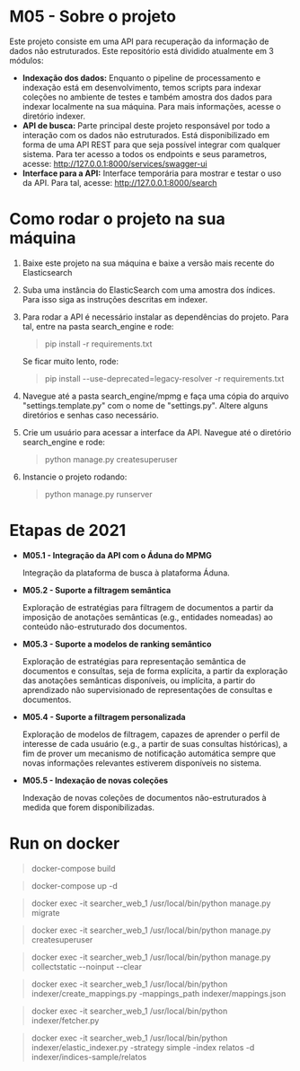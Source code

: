 # M05 - Sobre o projeto
 Este projeto consiste em uma API para recuperação da informação de dados não estruturados. Este repositório está dividido atualmente em 3 módulos:
 
 - **Indexação dos dados:** Enquanto o pipeline de processamento e indexação está em desenvolvimento, temos scripts para indexar coleções no ambiente de testes e também amostra dos dados para indexar localmente na sua máquina. Para mais informações, acesse o diretório indexer.
 - **API de busca:** Parte principal deste projeto responsável por todo a interação com os dados não estruturados. Está disponibilizado em forma de uma API REST para que seja possível integrar com qualquer sistema. Para ter acesso a todos os endpoints e seus parametros, acesse: http://127.0.0.1:8000/services/swagger-ui
 - **Interface para a API:** Interface temporária para mostrar e testar o uso da API. Para tal, acesse: http://127.0.0.1:8000/search

# Como rodar o projeto na sua máquina
  1. Baixe este projeto na sua máquina e baixe a versão mais recente do Elasticsearch
  2. Suba uma instância do ElasticSearch com uma amostra dos índices. Para isso siga as instruções descritas em indexer.
  3. Para rodar a API é necessário instalar as dependências do projeto. Para tal, entre na pasta search_engine e rode:
     > pip install -r requirements.txt
     
     Se ficar muito lento, rode:
     > pip install --use-deprecated=legacy-resolver -r requirements.txt
  
  4. Navegue até a pasta search_engine/mpmg e faça uma cópia do arquivo "settings.template.py" com o nome de "settings.py". Altere alguns diretórios e senhas caso necessário.
  5. Crie um usuário para acessar a interface da API. Navegue até o diretório search_engine e rode:
     > python manage.py createsuperuser
    
  6. Instancie o projeto rodando:
     > python manage.py runserver


# Etapas de 2021

 - **M05.1 - Integração da API com o Áduna do MPMG**
 
   Integração da plataforma de busca à plataforma Áduna.
 - **M05.2 - Suporte a filtragem semântica**
 
   Exploração de estratégias para filtragem de documentos a partir da imposição de anotações semânticas (e.g., entidades nomeadas) ao conteúdo não-estruturado dos documentos.
 - **M05.3 - Suporte a modelos de ranking semântico**
 
   Exploração de estratégias para representação semântica de documentos e consultas, seja de forma explícita, a partir da exploração das anotações semânticas disponíveis, ou implícita, a partir do aprendizado não supervisionado de representações de consultas e documentos.
 - **M05.4 - Suporte a filtragem personalizada**
 
   Exploração de modelos de filtragem, capazes de aprender o perfil de interesse de cada usuário (e.g., a partir de suas consultas históricas), a fim de prover um mecanismo de notificação automática sempre que novas informações relevantes estiverem disponíveis no sistema.
 - **M05.5 - Indexação de novas coleções**
 
   Indexação de novas coleções de documentos não-estruturados à medida que forem disponibilizadas.



# Run on docker

> docker-compose build

> docker-compose up -d

> docker exec -it searcher_web_1 /usr/local/bin/python manage.py migrate

> docker exec -it searcher_web_1 /usr/local/bin/python manage.py createsuperuser

> docker exec -it searcher_web_1 /usr/local/bin/python manage.py collectstatic --noinput --clear


> docker exec -it searcher_web_1 /usr/local/bin/python indexer/create_mappings.py -mappings_path indexer/mappings.json

> docker exec -it searcher_web_1 /usr/local/bin/python indexer/fetcher.py

> docker exec -it searcher_web_1 /usr/local/bin/python indexer/elastic_indexer.py -strategy simple -index relatos -d indexer/indices-sample/relatos